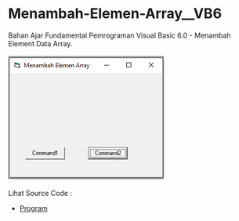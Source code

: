 # Menambah-Elemen-Array__VB6
Bahan Ajar Fundamental Pemrograman Visual Basic 6.0 - Menambah Element Data Array.<br><br>
<img src="https://github.com/RizkyKhapidsyah/Menambah-Elemen-Array__VB6/blob/master/result/001.PNG"><br><br>
Lihat Source Code : <br>
- <a href="https://github.com/RizkyKhapidsyah/Menambah-Elemen-Array__VB6/blob/master/Form1.frm">Program</a>
